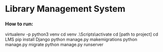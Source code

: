 # Library Management System

### How to run:
virtualenv -p python3 venv
cd venv
.\Scripts\activate
cd [path to project]
cd LMS
pip install Django
python manage.py makemigrations
python manage.py migrate
python manage.py runserver
